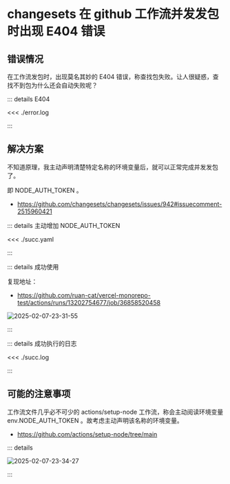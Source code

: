 # changesets 在 github 工作流并发发包时出现 E404 错误

## 错误情况

在工作流发包时，出现莫名其妙的 E404 错误，称查找包失败。让人很疑惑，查找不到包为什么还会自动失败呢？

::: details E404

<<< ./error.log

:::

## 解决方案

不知道原理，我主动声明清楚特定名称的环境变量后，就可以正常完成并发发包了。

即 NODE_AUTH_TOKEN 。

- https://github.com/changesets/changesets/issues/942#issuecomment-2515960421

::: details 主动增加 NODE_AUTH_TOKEN

<<< ./succ.yaml

:::

::: details 成功使用

复现地址：

- https://github.com/ruan-cat/vercel-monorepo-test/actions/runs/13202754677/job/36858520458

![2025-02-07-23-31-55](https://gh-img-store.ruan-cat.com/img/2025-02-07-23-31-55.png)

:::

::: details 成功执行的日志

<<< ./succ.log

:::

## 可能的注意事项

工作流文件几乎必不可少的 actions/setup-node 工作流，称会主动阅读环境变量 env.NODE_AUTH_TOKEN 。故考虑主动声明该名称的环境变量。

- https://github.com/actions/setup-node/tree/main

::: details

![2025-02-07-23-34-27](https://gh-img-store.ruan-cat.com/img/2025-02-07-23-34-27.png)

:::
